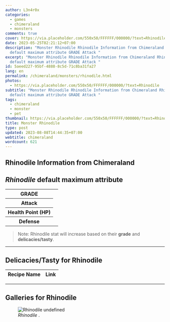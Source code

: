 ```yaml
---
author: L3n4r0x
categories:
  - games
  - chimeraland
  - monsters
comments: true
cover: https://via.placeholder.com/550x50/FFFFFF/000000/?text=Rhinodile
date: 2023-05-25T02:21:12+07:00
description: "Monster Rhinodile Rhinodile Information from Chimeraland Rhinodile
  default maximum attribute GRADE Attack "
excerpt: "Monster Rhinodile Rhinodile Information from Chimeraland Rhinodile
  default maximum attribute GRADE Attack "
id: 5aeed227-95bf-4888-8c5d-71c8ba31fa27
lang: en
permalink: /chimeraland/monsters/rhinodile.html
photos:
  - https://via.placeholder.com/550x50/FFFFFF/000000/?text=Rhinodile
subtitle: "Monster Rhinodile Rhinodile Information from Chimeraland Rhinodile
  default maximum attribute GRADE Attack "
tags:
  - chimeraland
  - monster
  - pet
thumbnail: https://via.placeholder.com/550x50/FFFFFF/000000/?text=Rhinodile
title: Monster Rhinodile
type: post
updated: 2023-08-08T14:44:35+07:00
webtitle: chimeraland
wordcount: 621
---
```


<link
  rel="stylesheet"
  href="https://rawcdn.githack.com/dimaslanjaka/Web-Manajemen/870a349/css/bootstrap-5-3-0-alpha3-wrapper.css"
/>
<section id="bootstrap-wrapper">
  <div data-bs-theme="dark">
    <h2>Rhinodile Information from Chimeraland</h2>
    <h2 id="attribute"><i>Rhinodile</i> default maximum attribute</h2>
    <div class="row">
      <div class="col mb-2">
        <div class="card">
          <div class="card-body">
            <table>
              <tr>
                <th>GRADE</th>
                <td><br /></td>
              </tr>
              <tr>
                <th>Attack</th>
                <td></td>
              </tr>
              <tr>
                <th>Health Point (HP)</th>
                <td></td>
              </tr>
              <tr>
                <th>Defense</th>
                <td></td>
              </tr>
            </table>
          </div>
        </div>
      </div>
    </div>
    <blockquote class="bd-callout bd-callout-warning">
      Note: Rhinodile stat will increase based on their <b>grade</b> and
      <b>delicacies/tasty</b>.
    </blockquote>
    <hr />
    <h2 id="delicacies">Delicacies/Tasty for Rhinodile</h2>
    <div class="card">
      <div class="card-body">
        <div class="table-responsive">
          <table class="table table-striped">
            <thead>
              <tr>
                <th>Recipe Name</th>
                <th>Link</th>
              </tr>
            </thead>
            <tbody></tbody>
          </table>
        </div>
      </div>
    </div>
    <hr />
    <div id="gallery">
      <h2>Galleries for Rhinodile</h2>
      <div class="row">
        <div class="col-lg-6 col-12">
          <figure>
            <img
              src="https://www.webmanajemen.com/undefined"
              alt="Rhinodile undefined"
            />
            <figcaption style="word-wrap: break-word">
              <i>Rhinodile</i> .
            </figcaption>
          </figure>
        </div>
      </div>
    </div>
  </div>
</section>